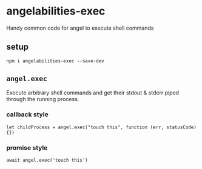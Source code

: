 # angelabilities-exec

Handy common code for angel to execute shell commands

## setup

```
npm i angelabilities-exec --save-dev
```

## `angel.exec`

Execute arbitrary shell commands and get their stdout & stderr piped through the running process.

### callback style

```
let childProcess = angel.exec("touch this", function (err, statusCode) {})
```

### promise style

```
await angel.exec('touch this')
```
